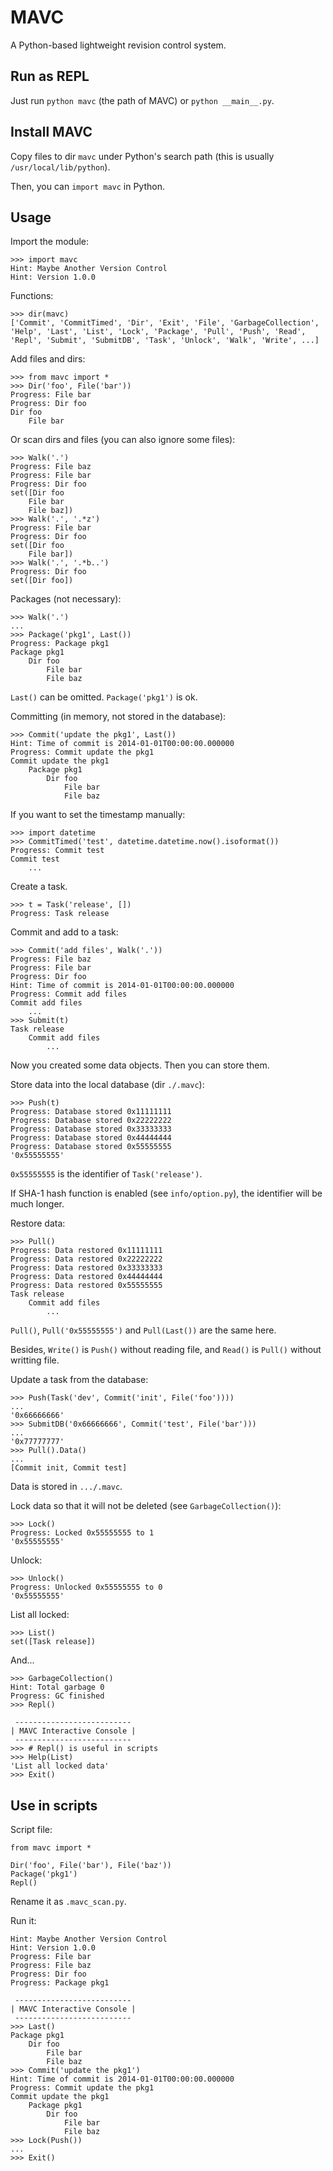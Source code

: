 MAVC
====

A Python-based lightweight revision control system.

Run as REPL
----

Just run `python mavc` (the path of MAVC) or `python __main__.py`.

Install MAVC
----

Copy files to dir `mavc` under Python's search path (this is usually `/usr/local/lib/python`).

Then, you can `import mavc` in Python.

Usage
----

Import the module:

    >>> import mavc
    Hint: Maybe Another Version Control
    Hint: Version 1.0.0

Functions:

    >>> dir(mavc)
    ['Commit', 'CommitTimed', 'Dir', 'Exit', 'File', 'GarbageCollection', 'Help', 'Last', 'List', 'Lock', 'Package', 'Pull', 'Push', 'Read', 'Repl', 'Submit', 'SubmitDB', 'Task', 'Unlock', 'Walk', 'Write', ...]

Add files and dirs:

    >>> from mavc import *
    >>> Dir('foo', File('bar'))
    Progress: File bar
    Progress: Dir foo
    Dir foo
        File bar

Or scan dirs and files (you can also ignore some files):

    >>> Walk('.')
    Progress: File baz
    Progress: File bar
    Progress: Dir foo
    set([Dir foo
        File bar
        File baz])
    >>> Walk('.', '.*z')
    Progress: File bar
    Progress: Dir foo
    set([Dir foo
        File bar])
    >>> Walk('.', '.*b..')
    Progress: Dir foo
    set([Dir foo])

Packages (not necessary):

    >>> Walk('.')
    ...
    >>> Package('pkg1', Last())
    Progress: Package pkg1
    Package pkg1
        Dir foo
            File bar
            File baz

`Last()` can be omitted. `Package('pkg1')` is ok.

Committing (in memory, not stored in the database):

    >>> Commit('update the pkg1', Last())
    Hint: Time of commit is 2014-01-01T00:00:00.000000
    Progress: Commit update the pkg1
    Commit update the pkg1
        Package pkg1
            Dir foo
                File bar
                File baz

If you want to set the timestamp manually:

    >>> import datetime
    >>> CommitTimed('test', datetime.datetime.now().isoformat())
    Progress: Commit test
    Commit test
        ...

Create a task.

    >>> t = Task('release', [])
    Progress: Task release

Commit and add to a task:

    >>> Commit('add files', Walk('.'))
    Progress: File baz
    Progress: File bar
    Progress: Dir foo
    Hint: Time of commit is 2014-01-01T00:00:00.000000
    Progress: Commit add files
    Commit add files
        ...
    >>> Submit(t)
    Task release
        Commit add files
            ...

Now you created some data objects. Then you can store them.

Store data into the local database (dir `./.mavc`):

    >>> Push(t)
    Progress: Database stored 0x11111111
    Progress: Database stored 0x22222222
    Progress: Database stored 0x33333333
    Progress: Database stored 0x44444444
    Progress: Database stored 0x55555555
    '0x55555555'

`0x55555555` is the identifier of `Task('release')`.

If SHA-1 hash function is enabled (see `info/option.py`), the identifier will be much longer.

Restore data:

    >>> Pull()
    Progress: Data restored 0x11111111
    Progress: Data restored 0x22222222
    Progress: Data restored 0x33333333
    Progress: Data restored 0x44444444
    Progress: Data restored 0x55555555
    Task release
        Commit add files
            ...

`Pull()`, `Pull('0x55555555')` and `Pull(Last())` are the same here.

Besides, `Write()` is `Push()` without reading file, and `Read()` is `Pull()` without writting file.

Update a task from the database:

    >>> Push(Task('dev', Commit('init', File('foo'))))
    ...
    '0x66666666'
    >>> SubmitDB('0x66666666', Commit('test', File('bar')))
    ...
    '0x77777777'
    >>> Pull().Data()
    ...
    [Commit init, Commit test]

Data is stored in `.../.mavc`.

Lock data so that it will not be deleted (see `GarbageCollection()`):

    >>> Lock()
    Progress: Locked 0x55555555 to 1
    '0x55555555'

Unlock:

    >>> Unlock()
    Progress: Unlocked 0x55555555 to 0
    '0x55555555'

List all locked:

    >>> List()
    set([Task release])

And...

    >>> GarbageCollection()
    Hint: Total garbage 0
    Progress: GC finished
    >>> Repl()
    
     --------------------------
    | MAVC Interactive Console |
     --------------------------
    >>> # Repl() is useful in scripts
    >>> Help(List)
    'List all locked data'
    >>> Exit()

Use in scripts
----

Script file:

    from mavc import *
    
    Dir('foo', File('bar'), File('baz'))
    Package('pkg1')
    Repl()

Rename it as `.mavc_scan.py`.

Run it:

    Hint: Maybe Another Version Control
    Hint: Version 1.0.0
    Progress: File bar
    Progress: File baz
    Progress: Dir foo
    Progress: Package pkg1
    
     --------------------------
    | MAVC Interactive Console |
     --------------------------
    >>> Last()
    Package pkg1
        Dir foo
            File bar
            File baz
    >>> Commit('update the pkg1')
    Hint: Time of commit is 2014-01-01T00:00:00.000000
    Progress: Commit update the pkg1
    Commit update the pkg1
        Package pkg1
            Dir foo
                File bar
                File baz
    >>> Lock(Push())
    ...
    >>> Exit()
